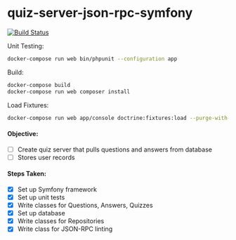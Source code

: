 # quiz-server-json-rpc-symfony

[![Build Status](https://travis-ci.org/JasonAForral/quiz-server-json-rpc-symfony.svg?branch=master)](https://travis-ci.org/JasonAForral/quiz-server-json-rpc-symfony)

Unit Testing:

```bash
docker-compose run web bin/phpunit --configuration app
```

Build:

```bash
docker-compose build
docker-compose run web composer install
```

Load Fixtures:

```bash
docker-compose run web app/console doctrine:fixtures:load --purge-with-truncate
```

#### Objective:

- [ ] Create quiz server that pulls questions and answers from database
- [ ] Stores user records

#### Steps Taken:

- [x] Set up Symfony framework
- [x] Set up unit tests
- [x] Write classes for Questions, Answers, Quizzes
- [x] Set up database
- [x] Write classes for Repositories
- [x] Write class for JSON-RPC linting
